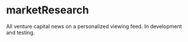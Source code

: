 # marketResearch
All venture capital news on a personalized viewing feed. In development and testing.
